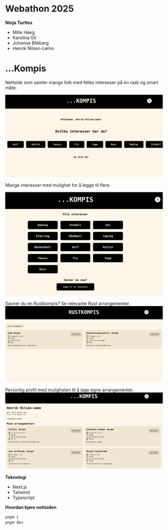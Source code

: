 # Webathon 2025

**Ninja Turtles**
- Mille Høeg
- Karolina Gil
- Johanne Blikberg
- Henrik Nilsen-Lømo

# ...Kompis
Nettside som samler mange folk med felles interesser på en rask og smart måte.

<img src="app/assets/landingpage.png" alt="Beskrivelse" width="800" />

Mange interesser med mulighet for å legge til flere.

<img src="app/assets/alle-interesser.png" alt="Beskrivelse" width="800" />

Savner du en Rustkompis? Se relevante Rust arrangementer.
<img src="app/assets/rustkompis.png" alt="Beskrivelse" width="800" />

Personlig profil med muligheten til å lage egne arrangementer.
<img src="app/assets/profil.png" alt="Beskrivelse" width="800" />



**Teknologi**
- Next.js
- Tailwind
- Typescript


**Hvordan kjøre nettsiden**
```sh
pnpm i
pnpm dev
```
